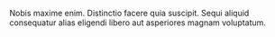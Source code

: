 Nobis maxime enim. Distinctio facere quia suscipit. Sequi aliquid consequatur alias eligendi libero aut asperiores magnam voluptatum.